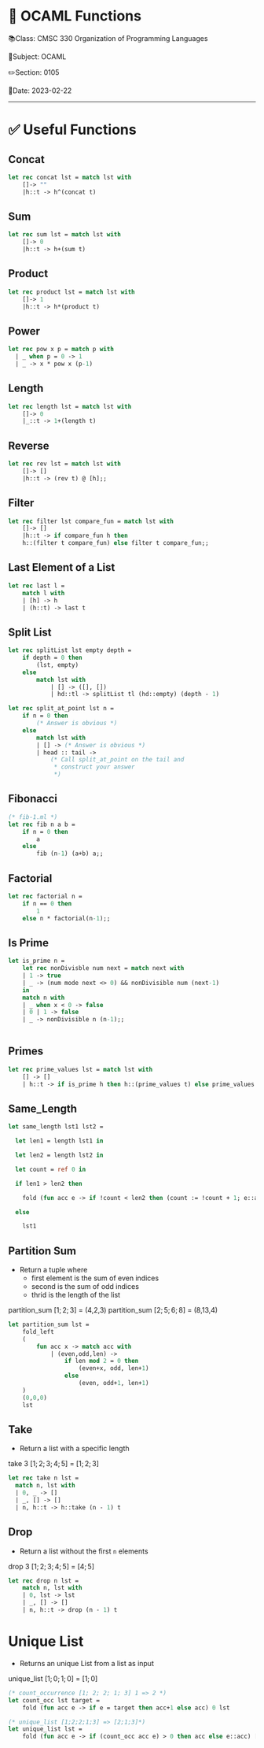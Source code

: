 # 🐫 OCAML Functions

📚Class: CMSC 330 Organization of Programming Languages 

📓Subject: OCAML 

✏️Section: 0105 

📅Date: 2023-02-22


---

# ✅ Useful Functions

## Concat
```ocaml
let rec concat lst = match lst with
	[]-> ""
	|h::t -> h^(concat t)
```

## Sum

```ocaml
let rec sum lst = match lst with
	[]-> 0
	|h::t -> h+(sum t)
```

## Product
```ocaml
let rec product lst = match lst with
	[]-> 1
	|h::t -> h*(product t)
```

## Power
```ocaml
let rec pow x p = match p with
  | _ when p = 0 -> 1
  | _ -> x * pow x (p-1)
```

## Length
```ocaml
let rec length lst = match lst with
	[]-> 0
	|_::t -> 1+(length t)
```

## Reverse
```ocaml
let rec rev lst = match lst with
	[]-> []
	|h::t -> (rev t) @ [h];;
```

## Filter
```ocaml
let rec filter lst compare_fun = match lst with
	[]-> []
	|h::t -> if compare_fun h then
	h::(filter t compare_fun) else filter t compare_fun;;
```

## Last Element of a List
```ocaml
let rec last l = 
	match l with 
	| [h] -> h 
	| (h::t) -> last t
```

## Split List
```ocaml
let rec splitList lst empty depth = 
	if depth = 0 then 
		(lst, empty)
	else 
		match lst with 
			| [] -> ([], []) 
			| hd::tl -> splitList tl (hd::empty) (depth - 1)
```

```ocaml
let rec split_at_point lst n =
    if n = 0 then
        (* Answer is obvious *)
    else
        match lst with
        | [] -> (* Answer is obvious *)
        | head :: tail ->
            (* Call split_at_point on the tail and
             * construct your answer
             *)
```

## Fibonacci
```ocaml
(* fib-1.ml *)
let rec fib n a b =
	if n = 0 then 
		a 
	else 
		fib (n-1) (a+b) a;;
```

## Factorial
```ocaml
let rec factorial n =
	if n == 0 then
		1
	else n * factorial(n-1);;
```

## Is Prime
```ocaml
let is_prime n = 
	let rec nonDivisble num next = match next with
	| 1 -> true
	| _ -> (num mode next <> 0) && nonDivisible num (next-1)
	in
	match n with
	| _ when x < 0 -> false
	| 0 | 1 -> false
	| _ -> nonDivisible n (n-1);;
	
```

## Primes
```ocaml
let rec prime_values lst = match lst with
	[] -> []
	| h::t -> if is_prime h then h::(prime_values t) else prime_values t
```


## Same_Length

```ocaml
let same_length lst1 lst2 =

  let len1 = length lst1 in

  let len2 = length lst2 in

  let count = ref 0 in

  if len1 > len2 then

    fold (fun acc e -> if !count < len2 then (count := !count + 1; e::acc) else acc) [] (lst1)

  else

    lst1
```

## Partition Sum
- Return a tuple where
	- first element is the sum of even indices
	- second is the sum of odd indices
	- thrid is the length of the list

partition_sum $[1;2;3]$ = (4,2,3) 
partition_sum $[2;5;6;8]$ = (8,13,4)

```ocaml
let partition_sum lst = 
	fold_left 
	(
		fun acc x -> match acc with
			| (even,odd,len) -> 
				if len mod 2 = 0 then
					(even+x, odd, len+1)
				else 
					(even, odd+1, len+1)
	) 
	(0,0,0) 
	lst
```

## Take
- Return a list with a specific length

take 3 $[1;2;3;4;5]$ = $[1; 2; 3]$

```ocaml
let rec take n lst =
  match n, lst with
  | 0, _ -> []
  | _, [] -> []
  | n, h::t -> h::take (n - 1) t
```


## Drop
- Return a list without the first `n` elements

drop 3 $[1;2;3;4;5]$ = $[4;5]$
```ocaml
let rec drop n lst =
	match n, lst with
	| 0, lst -> lst
	| _, [] -> []
	| n, h::t -> drop (n - 1) t
```


# Unique List
- Returns an unique List from a list as input 

unique_list $[1;0;1;0]$ = $[1;0]$
```ocaml
(* count_occurrence [1; 2; 2; 1; 3] 1 => 2 *)
let count_occ lst target =
	fold (fun acc e -> if e = target then acc+1 else acc) 0 lst

(* unique_list [1;2;2;1;3] => [2;1;3]*)
let unique_list lst =
	fold (fun acc e -> if (count_occ acc e) > 0 then acc else e::acc) [] (lst)
```
